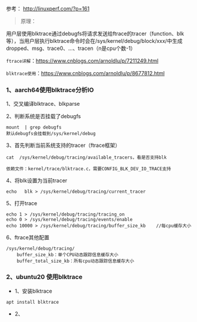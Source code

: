 参考：
http://linuxperf.com/?p=161

> 原理：

用户层使用blktrace通过debugfs将请求发送给ftrace的tracer（function、blk等），当用户层执行blktrace命令时会在/sys/kernel/debug/block/xxx/中生成dropped、msg、trace0、...、tracen（n是cpu个数-1）

`ftrace详解`：https://www.cnblogs.com/arnoldlu/p/7211249.html

`blktrace使用`：https://www.cnblogs.com/arnoldlu/p/8677812.html

### 1、aarch64使用blktrace分析IO

1、交叉编译blktrace、blkparse

2、判断系统是否挂载了debugfs

```
mount  | grep debugfs
默认debugfs会挂载到/sys/kernel/debug
```

3、首先判断当前系统支持的tracer（ftrace框架）

```
cat  /sys/kernel/debug/tracing/available_tracers，看是否支持blk

依赖文件：kernel/trace/blktrace.c，需要CONFIG_BLK_DEV_IO_TRACE支持
```

4、将blk设置为当前tracer

```
echo   blk > /sys/kernel/debug/tracing/current_tracer
```

5、打开trace

```
echo 1 > /sys/kernel/debug/tracing/tracing_on
echo 0 > /sys/kernel/debug/tracing/events/enable		
echo 10000 > /sys/kernel/debug/tracing/buffer_size_kb    //每cpu缓存大小
```

6、ftrace其他配置

```
/sys/kernel/debug/tracing/
	buffer_size_kb：单个CPU动态跟踪信息缓存大小
	buffer_total_size_kb：所有cpu动态跟踪信息缓存大小
```

### 2、ubuntu20 使用blktrace

- 1、安装blktrace

```
apt install blktrace
```

- 2、